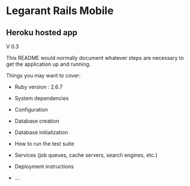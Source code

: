 # Legarant Rails Mobile

## Heroku hosted app

V 0.3

This README would normally document whatever steps are necessary to get the
application up and running.

Things you may want to cover:

- Ruby version : 2.6.7

- System dependencies

- Configuration

- Database creation

- Database initialization

- How to run the test suite

- Services (job queues, cache servers, search engines, etc.)

- Deployment instructions

- ...
